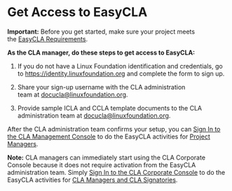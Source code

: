 # Get Access to EasyCLA

**Important:** Before you get started, make sure your project meets the [EasyCLA Requirements](EasyCLA-Requirements.md).

**As the CLA manager, do these steps to get access to EasyCLA:**

1. If you do not have a Linux Foundation identification and credentials, go to <https://identity.linuxfoundation.org> and complete the form to sign up.

1. Share your sign-up username with the CLA administration team at <docucla@linuxfoundation.org>.

1. Provide sample ICLA and CCLA template documents to the CLA administration team at <docucla@linuxfoundation.org>.

After the CLA administration team confirms your setup, you can [Sign In to the CLA Management Console](Sign-In-to-the-CLA-Management-Console.md) to do the EasyCLA activities for [Project Managers](Project-Managers.md).

**Note:** CLA managers can immediately start using the CLA Corporate Console because it does not require activation from the EasyCLA administration team. Simply [Sign In to the CLA Corporate Console](Sign-In-to-the-CLA-Corporate-Console.md) to do the EasyCLA activities for [CLA Managers and CLA Signatories](CLA-Managers-and-CLA-Signatories.md).
